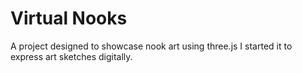 # Virtual Nooks
A project designed to showcase nook art using three.js
I started it to express art sketches digitally.
